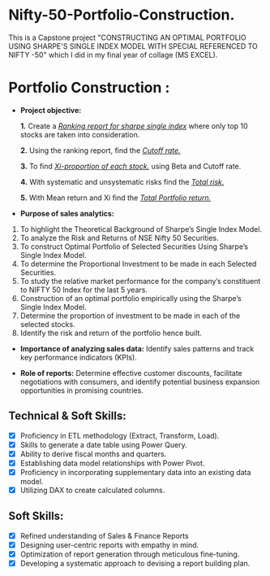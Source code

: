 # Nifty-50-Portfolio-Construction.
This is a Capstone project "CONSTRUCTING AN  OPTIMAL PORTFOLIO USING SHARPE'S SINGLE INDEX MODEL  WITH SPECIAL REFERENCED TO NIFTY -50" which I did in my final year of collage (MS EXCEL).

# Portfolio Construction :

- **Project objective:** 

    **1.** Create a _[Ranking report for sharpe single index](https://github.com/KirandeepMarala/Excel-Sales_Analysis/blob/main/Customer%20Performance%20Report.pdf)_ where only top 10 stocks are taken into consideration.

    **2.** Using the ranking report, find the _[Cutoff rate.](https://github.com/KirandeepMarala/Excel-Sales_Analysis/blob/main/Customer%20Performance%20Report.pdf)_
  
    **3.** To find _[Xi-proportion of each stock.](https://github.com/KirandeepMarala/Excel-Sales_Analysis/blob/main/Customer%20Performance%20Report.pdf)_ using Beta and Cutoff rate.

    **4.** With systematic and unsystematic risks find the _[Total risk.](https://github.com/KirandeepMarala/Excel-Sales_Analysis/blob/main/Customer%20Performance%20Report.pdf)_

    **5.** With Mean return and Xi find the _[Total Portfolio return.](https://github.com/KirandeepMarala/Excel-Sales_Analysis/blob/main/Customer%20Performance%20Report.pdf)_

- **Purpose of sales analytics:**

1. To highlight the Theoretical Background of Sharpe’s Single Index Model.
2. To analyze the Risk and Returns of NSE Nifty 50 Securities.
3. To construct Optimal Portfolio of Selected Securities Using Sharpe’s
Single Index Model.
4. To determine the Proportional Investment to be made in each Selected 
Securities.
5. To study the relative market performance for the company’s constituent 
to NIFTY 50 Index for the last 5 years.
6. Construction of an optimal portfolio empirically using the Sharpe’s Single 
Index Model.
7. Determine the proportion of investment to be made in each of the selected 
stocks.
8. Identify the risk and return of the portfolio hence built.

- **Importance of analyzing sales data:** Identify sales patterns and track key performance indicators (KPIs).

- **Role of reports:** Determine effective customer discounts, facilitate negotiations with consumers, and identify potential business expansion opportunities in promising countries.

## Technical & Soft Skills:
- [x]	Proficiency in ETL methodology (Extract, Transform, Load).
- [x]	Skills to generate a date table using Power Query.
- [x]	Ability to derive fiscal months and quarters.
- [x]	Establishing data model relationships with Power Pivot.
- [x]	Proficiency in incorporating supplementary data into an existing data model.
- [x]	Utilizing DAX to create calculated columns.

## Soft Skills:
- [x]	Refined understanding of Sales & Finance Reports
- [x]	Designing user-centric reports with empathy in mind.
- [x]	Optimization of report generation through meticulous fine-tuning.
- [x]	Developing a systematic approach to devising a report building plan.
